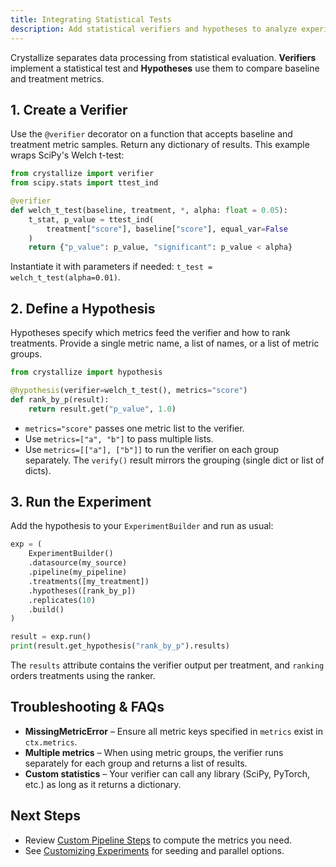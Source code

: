 ```yaml
---
title: Integrating Statistical Tests
description: Add statistical verifiers and hypotheses to analyze experiment outcomes.
---
```


Crystallize separates data processing from statistical evaluation. **Verifiers** implement a statistical test and **Hypotheses** use them to compare baseline and treatment metrics.

## 1. Create a Verifier

Use the `@verifier` decorator on a function that accepts baseline and treatment metric samples. Return any dictionary of results. This example wraps SciPy's Welch t-test:

```python
from crystallize import verifier
from scipy.stats import ttest_ind

@verifier
def welch_t_test(baseline, treatment, *, alpha: float = 0.05):
    t_stat, p_value = ttest_ind(
        treatment["score"], baseline["score"], equal_var=False
    )
    return {"p_value": p_value, "significant": p_value < alpha}
```

Instantiate it with parameters if needed: `t_test = welch_t_test(alpha=0.01)`.

## 2. Define a Hypothesis

Hypotheses specify which metrics feed the verifier and how to rank treatments. Provide a single metric name, a list of names, or a list of metric groups.

```python
from crystallize import hypothesis

@hypothesis(verifier=welch_t_test(), metrics="score")
def rank_by_p(result):
    return result.get("p_value", 1.0)
```

- `metrics="score"` passes one metric list to the verifier.
- Use `metrics=["a", "b"]` to pass multiple lists.
- Use `metrics=[["a"], ["b"]]` to run the verifier on each group separately. The `verify()` result mirrors the grouping (single dict or list of dicts).

## 3. Run the Experiment

Add the hypothesis to your `ExperimentBuilder` and run as usual:

```python
exp = (
    ExperimentBuilder()
    .datasource(my_source)
    .pipeline(my_pipeline)
    .treatments([my_treatment])
    .hypotheses([rank_by_p])
    .replicates(10)
    .build()
)

result = exp.run()
print(result.get_hypothesis("rank_by_p").results)
```

The `results` attribute contains the verifier output per treatment, and `ranking` orders treatments using the ranker.

## Troubleshooting & FAQs

- **MissingMetricError** – Ensure all metric keys specified in `metrics` exist in `ctx.metrics`.
- **Multiple metrics** – When using metric groups, the verifier runs separately for each group and returns a list of results.
- **Custom statistics** – Your verifier can call any library (SciPy, PyTorch, etc.) as long as it returns a dictionary.

## Next Steps

- Review [Custom Pipeline Steps](custom-steps.md) to compute the metrics you need.
- See [Customizing Experiments](customizing-experiements.md) for seeding and parallel options.
